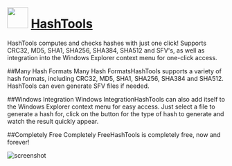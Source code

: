 ﻿# <img src="https://cdn.jsdelivr.net/gh/chtof/chocolatey-packages/automatic/hashtools/hashtools.png" width="48" height="48"/> [HashTools](https://chocolatey.org/packages/hashtools)

HashTools computes and checks hashes with just one click! Supports CRC32, MD5, SHA1, SHA256, SHA384, SHA512 and SFV's, as well as integration into the Windows Explorer context menu for one-click access.

##Many Hash Formats
Many Hash FormatsHashTools supports a variety of hash formats, including CRC32, MD5, SHA1, SHA256, SHA384 and SHA512. HashTools can even generate SFV files if needed.

##Windows Integration
Windows IntegrationHashTools can also add itself to the Windows Explorer context menu for easy access. Just select a file to generate a hash for, click on the button for the type of hash to generate and watch the result quickly appear.

##Completely Free
Completely FreeHashTools is completely free, now and forever!

![screenshot](https://cdn.jsdelivr.net/gh/chtof/chocolatey-packages/automatic/hashtools/screenshot.png)